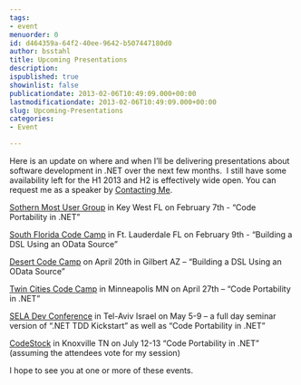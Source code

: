 ```yaml
---
tags:
- event
menuorder: 0
id: d464359a-64f2-40ee-9642-b507447180d0
author: bsstahl
title: Upcoming Presentations
description: 
ispublished: true
showinlist: false
publicationdate: 2013-02-06T10:49:09.000+00:00
lastmodificationdate: 2013-02-06T10:49:09.000+00:00
slug: Upcoming-Presentations
categories:
- Event

---
```

Here is an update on where and when I’ll be delivering presentations about software development in .NET over the next few months.  I still have some availability left for the H1 2013 and H2 is effectively wide open. You can request me as a speaker by [Contacting Me]({PathToRoot}/contact.html).

[Sothern Most User Group](http://www.smugdevs.net/) in Key West FL on February 7th - “Code Portability in .NET”

[South Florida Code Camp](https://sfsdc.itpand.net/) in Ft. Lauderdale FL on February 9th - “Building a DSL Using an OData Source”

[Desert Code Camp](http://apr2013.desertcodecamp.com/) on April 20th in Gilbert AZ – “Building a DSL Using an OData Source”

[Twin Cities Code Camp](https://twincitiescodecamp.com) in Minneapolis MN on April 27th – “Code Portability in .NET”

[SELA Dev Conference](http://seladeveloperpractice.com/) in Tel-Aviv Israel on May 5-9 – a full day seminar version of “.NET TDD Kickstart” as well as “Code Portability in .NET”

[CodeStock](http://www.codestock.org/) in Knoxville TN on July 12-13 “Code Portability in .NET” (assuming the attendees vote for my session)


I hope to see you at one or more of these events.